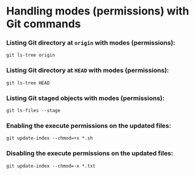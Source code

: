 # Handling modes (permissions) with Git commands

### Listing Git directory at `origin` with modes (permissions):

```
git ls-tree origin
```

### Listing Git directory at `HEAD` with modes (permissions):

```
git ls-tree HEAD
```

### Listing Git staged objects with modes (permissions):

```
git ls-files --stage
```

### Enabling the execute permissions on the updated files:

```
git update-index --chmod=+x *.sh
```

### Disabling the execute permissions on the updated files:

```
git update-index --chmod=-x *.txt
```
